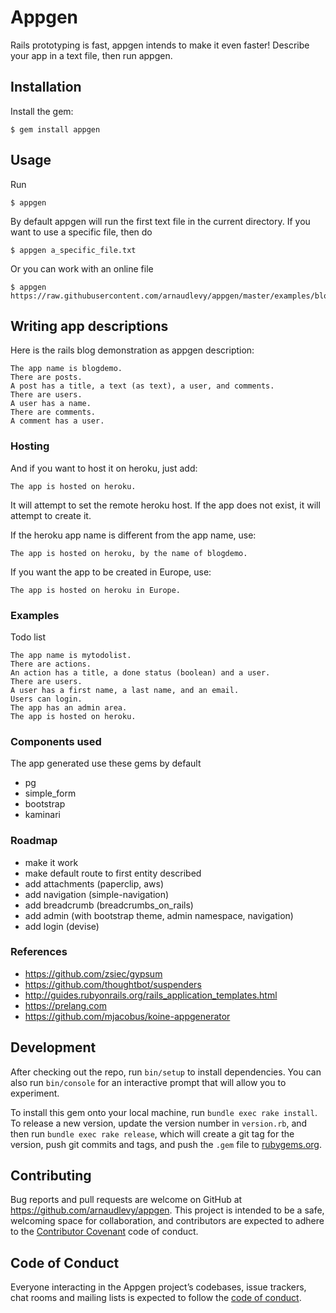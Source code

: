 # Appgen

Rails prototyping is fast, appgen intends to make it even faster!
Describe your app in a text file, then run appgen.

## Installation

Install the gem:

    $ gem install appgen

## Usage

Run

    $ appgen

By default appgen will run the first text file in the current directory.
If you want to use a specific file, then do 

    $ appgen a_specific_file.txt

Or you can work with an online file 

    $ appgen https://raw.githubusercontent.com/arnaudlevy/appgen/master/examples/blogdemo.txt

## Writing app descriptions

Here is the rails blog demonstration as appgen description:

    The app name is blogdemo.
    There are posts.
    A post has a title, a text (as text), a user, and comments.
    There are users.
    A user has a name.
    There are comments.
    A comment has a user.

### Hosting

And if you want to host it on heroku, just add:

    The app is hosted on heroku.

It will attempt to set the remote heroku host.
If the app does not exist, it will attempt to create it.

If the heroku app name is different from the app name, use:

    The app is hosted on heroku, by the name of blogdemo.

If you want the app to be created in Europe, use:

    The app is hosted on heroku in Europe.

### Examples

Todo list
    
    The app name is mytodolist.
    There are actions.
    An action has a title, a done status (boolean) and a user.
    There are users.
    A user has a first name, a last name, and an email.
    Users can login.
    The app has an admin area.
    The app is hosted on heroku.

### Components used

The app generated use these gems by default
- pg 
- simple_form
- bootstrap
- kaminari

### Roadmap
- make it work
- make default route to first entity described
- add attachments (paperclip, aws)
- add navigation (simple-navigation)
- add breadcrumb (breadcrumbs_on_rails)
- add admin (with bootstrap theme, admin namespace, navigation)
- add login (devise)

### References
- https://github.com/zsiec/gypsum
- https://github.com/thoughtbot/suspenders
- http://guides.rubyonrails.org/rails_application_templates.html
- https://prelang.com
- https://github.com/mjacobus/koine-appgenerator


## Development

After checking out the repo, run `bin/setup` to install dependencies. You can also run `bin/console` for an interactive prompt that will allow you to experiment.

To install this gem onto your local machine, run `bundle exec rake install`. To release a new version, update the version number in `version.rb`, and then run `bundle exec rake release`, which will create a git tag for the version, push git commits and tags, and push the `.gem` file to [rubygems.org](https://rubygems.org).

## Contributing

Bug reports and pull requests are welcome on GitHub at https://github.com/arnaudlevy/appgen. This project is intended to be a safe, welcoming space for collaboration, and contributors are expected to adhere to the [Contributor Covenant](http://contributor-covenant.org) code of conduct.

## Code of Conduct

Everyone interacting in the Appgen project’s codebases, issue trackers, chat rooms and mailing lists is expected to follow the [code of conduct](https://github.com/arnaudlevy/appgen/blob/master/CODE_OF_CONDUCT.md).
